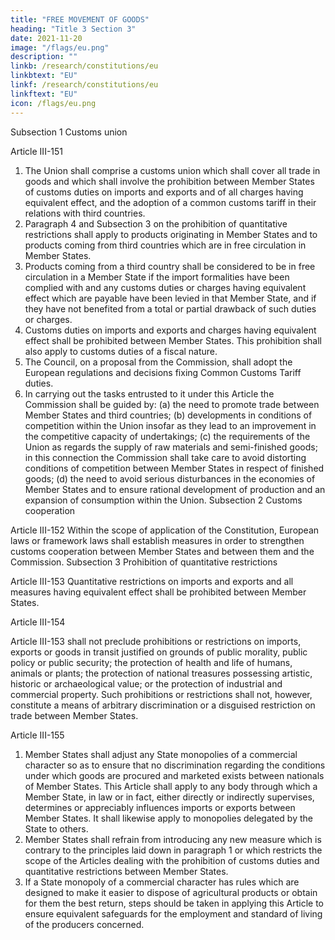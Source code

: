```yaml
---
title: "FREE MOVEMENT OF GOODS"
heading: "Title 3 Section 3"
date: 2021-11-20
image: "/flags/eu.png"
description: ""
linkb: /research/constitutions/eu
linkbtext: "EU"
linkf: /research/constitutions/eu
linkftext: "EU"
icon: /flags/eu.png
---
```



Subsection 1
Customs union

Article III-151

1. The Union shall comprise a customs union which shall cover all trade in goods and which shall
involve the prohibition between Member States of customs duties on imports and exports and of all
charges having equivalent effect, and the adoption of a common customs tariff in their relations with
third countries.
2. Paragraph 4 and Subsection 3 on the prohibition of quantitative restrictions shall apply to
products originating in Member States and to products coming from third countries which are in free
circulation in Member States.
3. Products coming from a third country shall be considered to be in free circulation in a
Member State if the import formalities have been complied with and any customs duties or charges
having equivalent effect which are payable have been levied in that Member State, and if they have
not benefited from a total or partial drawback of such duties or charges.
4. Customs duties on imports and exports and charges having equivalent effect shall be prohibited
between Member States. This prohibition shall also apply to customs duties of a fiscal nature.
5. The Council, on a proposal from the Commission, shall adopt the European regulations and
decisions fixing Common Customs Tariff duties.
6. In carrying out the tasks entrusted to it under this Article the Commission shall be guided by:
(a) the need to promote trade between Member States and third countries;
(b) developments in conditions of competition within the Union insofar as they lead to an
improvement in the competitive capacity of undertakings;
(c) the requirements of the Union as regards the supply of raw materials and semi-finished goods; in
this connection the Commission shall take care to avoid distorting conditions of competition
between Member States in respect of finished goods;
(d) the need to avoid serious disturbances in the economies of Member States and to ensure rational
development of production and an expansion of consumption within the Union.
Subsection 2
Customs cooperation

Article III-152
Within the scope of application of the Constitution, European laws or framework laws shall establish
measures in order to strengthen customs cooperation between Member States and between them and
the Commission.
Subsection 3
Prohibition of quantitative restrictions

Article III-153
Quantitative restrictions on imports and exports and all measures having equivalent effect shall be
prohibited between Member States.

Article III-154

Article III-153 shall not preclude prohibitions or restrictions on imports, exports or goods in transit
justified on grounds of public morality, public policy or public security; the protection of health and
life of humans, animals or plants; the protection of national treasures possessing artistic, historic or
archaeological value; or the protection of industrial and commercial property. Such prohibitions or
restrictions shall not, however, constitute a means of arbitrary discrimination or a disguised
restriction on trade between Member States.

Article III-155
1. Member States shall adjust any State monopolies of a commercial character so as to ensure that
no discrimination regarding the conditions under which goods are procured and marketed exists
between nationals of Member States.
This Article shall apply to any body through which a Member State, in law or in fact, either directly or
indirectly supervises, determines or appreciably influences imports or exports between
Member States. It shall likewise apply to monopolies delegated by the State to others.
2. Member States shall refrain from introducing any new measure which is contrary to the
principles laid down in paragraph 1 or which restricts the scope of the Articles dealing with the
prohibition of customs duties and quantitative restrictions between Member States.
3. If a State monopoly of a commercial character has rules which are designed to make it easier to
dispose of agricultural products or obtain for them the best return, steps should be taken in applying
this Article to ensure equivalent safeguards for the employment and standard of living of the
producers concerned.

